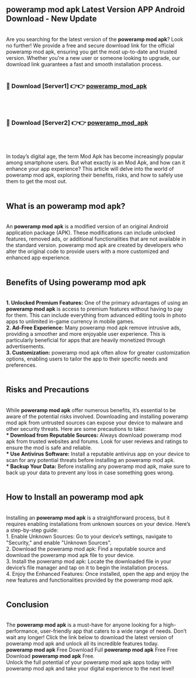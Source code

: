 ## poweramp mod apk Latest Version APP Android Download - New Update
<br>
Are you searching for the latest version of the <strong>poweramp mod apk</strong>? Look no further! We provide a free and secure download link for the official poweramp mod apk, ensuring you get the most up-to-date and trusted version. Whether you're a new user or someone looking to upgrade, our download link guarantees a fast and smooth installation process.
<br>
<br>
<h3>🔴 Download [Server1] 👉👉 <a href="https://modyolo.store/poweramp+mod+apk">poweramp_mod_apk</a></h3><br>
<br>
<h3>🔴 Download [Server2] 👉👉 <a href="https://modyolo.store/poweramp+mod+apk">poweramp_mod_apk</a></h3><br>
<br>
<br>
In today’s digital age, the term Mod Apk has become increasingly popular among smartphone users. But what exactly is an Mod Apk, and how can it enhance your app experience? This article will delve into the world of poweramp mod apk, exploring their benefits, risks, and how to safely use them to get the most out.
<br>
<br>
<h2>What is an poweramp mod apk?</h2>
<br>
An <strong>poweramp mod apk</strong> is a modified version of an original Android application package (APK). These modifications can include unlocked features, removed ads, or additional functionalities that are not available in the standard version. poweramp mod apk are created by developers who alter the original code to provide users with a more customized and enhanced app experience.
<br>
<br>
<h2>Benefits of Using poweramp mod apk</h2>
<br>
<strong> 1. Unlocked Premium Features:</strong> One of the primary advantages of using an <strong>poweramp mod apk</strong> is access to premium features without having to pay for them. This can include everything from advanced editing tools in photo apps to unlimited in-game currency in mobile games.
<br>
<strong> 2. Ad-Free Experience:</strong> Many poweramp mod apk remove intrusive ads, providing a smoother and more enjoyable user experience. This is particularly beneficial for apps that are heavily monetized through advertisements.
<br>
<strong> 3. Customization:</strong> poweramp mod apk often allow for greater customization options, enabling users to tailor the app to their specific needs and preferences.
<br>
<br>
<h2>Risks and Precautions</h2>
<br>
While <strong>poweramp mod apk</strong> offer numerous benefits, it’s essential to be aware of the potential risks involved. Downloading and installing poweramp mod apk from untrusted sources can expose your device to malware and other security threats. Here are some precautions to take:
<br>
<strong> * Download from Reputable Sources:</strong> Always download poweramp mod apk from trusted websites and forums. Look for user reviews and ratings to ensure the mod is safe and reliable.
<br>
<strong> * Use Antivirus Software:</strong> Install a reputable antivirus app on your device to scan for any potential threats before installing an poweramp mod apk.
<br>
<strong> * Backup Your Data:</strong> Before installing any poweramp mod apk, make sure to back up your data to prevent any loss in case something goes wrong.
<br>
<br>
<h2>How to Install an poweramp mod apk</h2>
<br>
Installing an <strong>poweramp mod apk</strong> is a straightforward process, but it requires enabling installations from unknown sources on your device. Here’s a step-by-step guide:
<br>
 1. Enable Unknown Sources: Go to your device’s settings, navigate to "Security," and enable "Unknown Sources".
<br>
 2. Download the poweramp mod apk: Find a reputable source and download the poweramp mod apk file to your device.
<br>
 3. Install the poweramp mod apk: Locate the downloaded file in your device’s file manager and tap on it to begin the installation process.
<br>
 4. Enjoy the Enhanced Features: Once installed, open the app and enjoy the new features and functionalities provided by the poweramp mod apk.
<br>
<br>
<h2><strong>Conclusion</strong></h2>
<br>
The <strong>poweramp mod apk</strong> is a must-have for anyone looking for a high-performance, user-friendly app that caters to a wide range of needs. Don’t wait any longer! Click the link below to download the latest version of poweramp mod apk and unlock all its incredible features today.
<br>
<strong>poweramp mod apk</strong> Free Download Full <strong>poweramp mod apk</strong> Free Free Download <strong>poweramp mod apk</strong> Free.
<br>
Unlock the full potential of your poweramp mod apk apps today with poweramp mod apk and take your digital experience to the next level!